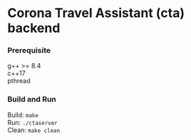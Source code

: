 # Corona Travel Assistant (cta) backend

### Prerequisite
g++ >= 8.4 \
c++17 \
pthread

### Build and Run
Build: `make` \
Run: `./ctaserver` \
Clean: `make clean`

